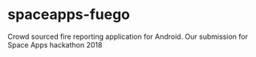 # spaceapps-fuego
Crowd sourced fire reporting application for Android. Our submission for Space Apps hackathon 2018
